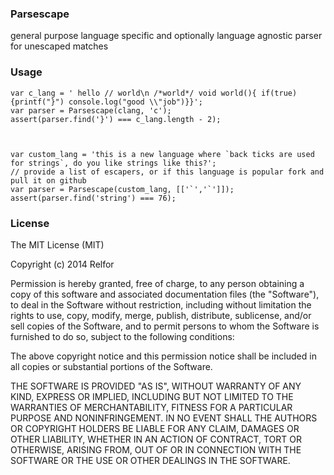### Parsescape

general purpose language specific and optionally language agnostic parser for unescaped matches

### Usage


    var c_lang = ' hello // world\n /*world*/ void world(){ if(true) {printf("}") console.log("good \\"job")}}';
    var parser = Parsescape(clang, 'c');
    assert(parser.find('}') === c_lang.length - 2);



    var custom_lang = 'this is a new language where `back ticks are used for strings`, do you like strings like this?';
    // provide a list of escapers, or if this language is popular fork and pull it on github
    var parser = Parsescape(custom_lang, [['`','`']]);
    assert(parser.find('string') === 76);



### License

The MIT License (MIT)

Copyright (c) 2014 Relfor

Permission is hereby granted, free of charge, to any person obtaining a copy
of this software and associated documentation files (the "Software"), to deal
in the Software without restriction, including without limitation the rights
to use, copy, modify, merge, publish, distribute, sublicense, and/or sell
copies of the Software, and to permit persons to whom the Software is
furnished to do so, subject to the following conditions:

The above copyright notice and this permission notice shall be included in
all copies or substantial portions of the Software.

THE SOFTWARE IS PROVIDED "AS IS", WITHOUT WARRANTY OF ANY KIND, EXPRESS OR
IMPLIED, INCLUDING BUT NOT LIMITED TO THE WARRANTIES OF MERCHANTABILITY,
FITNESS FOR A PARTICULAR PURPOSE AND NONINFRINGEMENT. IN NO EVENT SHALL THE
AUTHORS OR COPYRIGHT HOLDERS BE LIABLE FOR ANY CLAIM, DAMAGES OR OTHER
LIABILITY, WHETHER IN AN ACTION OF CONTRACT, TORT OR OTHERWISE, ARISING FROM,
OUT OF OR IN CONNECTION WITH THE SOFTWARE OR THE USE OR OTHER DEALINGS IN
THE SOFTWARE.